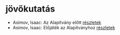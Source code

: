 # jövőkutatás

- Asimov, Isaac: Az Alapítvány előtt [részletek](_details/%7Bopf.creator%7D.md#id_1183)
- Asimov, Isaac: Előjáték az Alapítványhoz [részletek](_details/%7Bopf.creator%7D.md#id_1179)